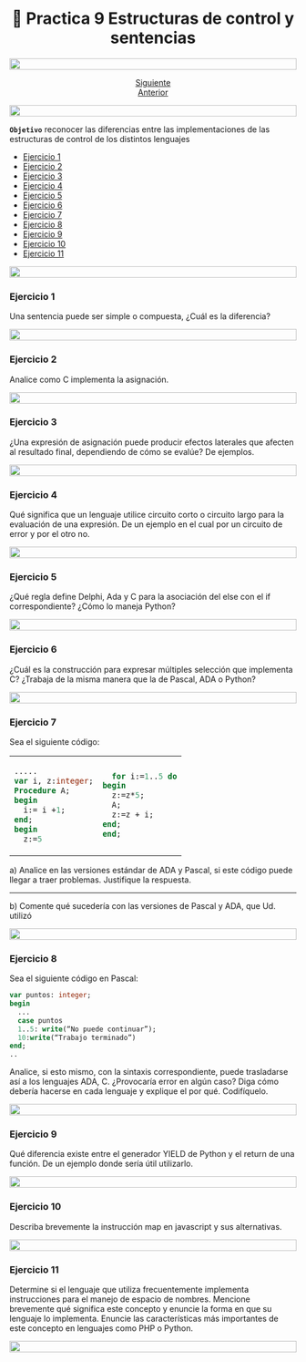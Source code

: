 <h1 align="center"> 📝 Practica 9 Estructuras de control y sentencias</h1>

<img src= 'https://i.gifer.com/origin/8c/8cd3f1898255c045143e1da97fbabf10_w200.gif' height="20" width="100%">

<div align="center">

[Siguiente](/Documentos/Practica10.md)<br>
[Anterior](/Documentos/Practica8.md)

</div>

<img src= 'https://i.gifer.com/origin/8c/8cd3f1898255c045143e1da97fbabf10_w200.gif' height="20" width="100%">

**`Objetivo`** reconocer las diferencias entre las implementaciones de las estructuras de control de los distintos lenguajes

- [Ejercicio 1](#ejercicio-1)
- [Ejercicio 2](#ejercicio-2)
- [Ejercicio 3](#ejercicio-3)
- [Ejercicio 4](#ejercicio-4)
- [Ejercicio 5](#ejercicio-5)
- [Ejercicio 6](#ejercicio-6)
- [Ejercicio 7](#ejercicio-7)
- [Ejercicio 8](#ejercicio-8)
- [Ejercicio 9](#ejercicio-9)
- [Ejercicio 10](#ejercicio-10)
- [Ejercicio 11](#ejercicio-11)


<img src= 'https://i.gifer.com/origin/8c/8cd3f1898255c045143e1da97fbabf10_w200.gif' height="20" width="100%">

### Ejercicio 1
Una sentencia puede ser simple o compuesta, ¿Cuál es la diferencia?

<img src= 'https://i.gifer.com/origin/8c/8cd3f1898255c045143e1da97fbabf10_w200.gif' height="20" width="100%">

### Ejercicio 2
Analice como C implementa la asignación.

<img src= 'https://i.gifer.com/origin/8c/8cd3f1898255c045143e1da97fbabf10_w200.gif' height="20" width="100%">

### Ejercicio 3
¿Una expresión de asignación puede producir efectos laterales que afecten al resultado final, dependiendo de cómo se evalúe? De ejemplos.

<img src= 'https://i.gifer.com/origin/8c/8cd3f1898255c045143e1da97fbabf10_w200.gif' height="20" width="100%">

### Ejercicio 4
Qué significa que un lenguaje utilice circuito corto o circuito largo para la evaluación de una expresión. De un ejemplo en el cual por un circuito de error y por el otro no.

<img src= 'https://i.gifer.com/origin/8c/8cd3f1898255c045143e1da97fbabf10_w200.gif' height="20" width="100%">

### Ejercicio 5
¿Qué regla define Delphi, Ada y C para la asociación del else con el if correspondiente? ¿Cómo lo maneja Python?

<img src= 'https://i.gifer.com/origin/8c/8cd3f1898255c045143e1da97fbabf10_w200.gif' height="20" width="100%">

### Ejercicio 6
¿Cuál es la construcción para expresar múltiples selección que implementa C? ¿Trabaja de la misma manera que la de Pascal, ADA o Python?

<img src= 'https://i.gifer.com/origin/8c/8cd3f1898255c045143e1da97fbabf10_w200.gif' height="20" width="100%">

### Ejercicio 7
Sea el siguiente código:

<table><td>

```pascal
.....
var i, z:integer;
Procedure A;
begin
  i:= i +1;
end;
begin
  z:=5
```

</td><td>

```pascal
  for i:=1..5 do
begin
  z:=z*5;
  A;
  z:=z + i;
end;
end;
```

</td></table>

a) Analice en las versiones estándar de ADA y Pascal, si este código puede llegar a traer problemas. Justifique la respuesta.

---

b) Comente qué sucedería con las versiones de Pascal y ADA, que Ud. utilizó

<img src= 'https://i.gifer.com/origin/8c/8cd3f1898255c045143e1da97fbabf10_w200.gif' height="20" width="100%">

### Ejercicio 8

Sea el siguiente código en Pascal:

```pascal
var puntos: integer;
begin
  ...
  case puntos
  1..5: write(“No puede continuar”);
  10:write(“Trabajo terminado”)
end;
..
```

Analice, si esto mismo, con la sintaxis correspondiente, puede trasladarse así a los lenguajes ADA, C. ¿Provocaría error en algún caso? Diga cómo debería hacerse en cada lenguaje y explique el por qué. Codifíquelo.

<img src= 'https://i.gifer.com/origin/8c/8cd3f1898255c045143e1da97fbabf10_w200.gif' height="20" width="100%">

### Ejercicio 9
Qué diferencia existe entre el generador YIELD de Python y el return de una función. De un ejemplo donde sería útil utilizarlo.

<img src= 'https://i.gifer.com/origin/8c/8cd3f1898255c045143e1da97fbabf10_w200.gif' height="20" width="100%">

### Ejercicio 10
Describa brevemente la instrucción map en javascript y sus alternativas.

<img src= 'https://i.gifer.com/origin/8c/8cd3f1898255c045143e1da97fbabf10_w200.gif' height="20" width="100%">

### Ejercicio 11
Determine si el lenguaje que utiliza frecuentemente implementa instrucciones para el manejo de espacio de nombres. Mencione brevemente qué significa este concepto y enuncie la forma en que su lenguaje lo implementa. Enuncie las características más importantes de este concepto en lenguajes como PHP o Python.

<img src= 'https://i.gifer.com/origin/8c/8cd3f1898255c045143e1da97fbabf10_w200.gif' height="20" width="100%">